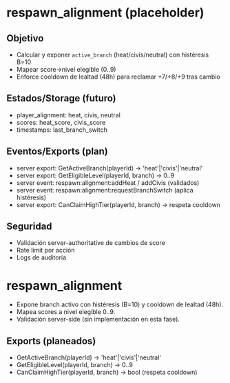 # respawn_alignment (placeholder)

## Objetivo
- Calcular y exponer `active_branch` (heat/civis/neutral) con histéresis B=10
- Mapear score→nivel elegible (0..9)
- Enforce cooldown de lealtad (48h) para reclamar +7/+8/+9 tras cambio

## Estados/Storage (futuro)
- player_alignment: heat, civis, neutral
- scores: heat_score, civis_score
- timestamps: last_branch_switch

## Eventos/Exports (plan)
- server export: GetActiveBranch(playerId) → 'heat'|'civis'|'neutral'
- server export: GetEligibleLevel(playerId, branch) → 0..9
- server event: respawn:alignment:addHeat / addCivis (validados)
- server event: respawn:alignment:requestBranchSwitch (aplica histéresis)
- server export: CanClaimHighTier(playerId, branch) → respeta cooldown

## Seguridad
- Validación server-authoritative de cambios de score
- Rate limit por acción
- Logs de auditoría

# respawn_alignment
- Expone branch activo con histéresis (B=10) y cooldown de lealtad (48h).
- Mapea scores a nivel elegible 0..9.
- Validación server-side (sin implementación en esta fase).

## Exports (planeados)
- GetActiveBranch(playerId) -> 'heat'|'civis'|'neutral'
- GetEligibleLevel(playerId, branch) -> 0..9
- CanClaimHighTier(playerId, branch) -> bool (respeta cooldown)
